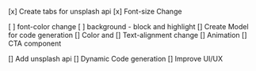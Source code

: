 [x] Create tabs for unsplash api
[x] Font-size Change 

[ ] font-color change
[ ] background - block and highlight
[] Create Model for code generation
[] Color and 
[] Text-alignment change 
[] Animation 
[] CTA component


[] Add unsplash api
[] Dynamic Code generation
[] Improve UI/UX
